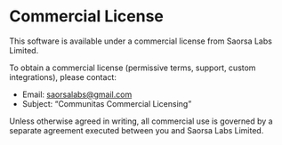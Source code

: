 # Commercial License

This software is available under a commercial license from Saorsa Labs Limited.

To obtain a commercial license (permissive terms, support, custom integrations),
please contact:

- Email: saorsalabs@gmail.com
- Subject: “Communitas Commercial Licensing”

Unless otherwise agreed in writing, all commercial use is governed by a separate
agreement executed between you and Saorsa Labs Limited.
